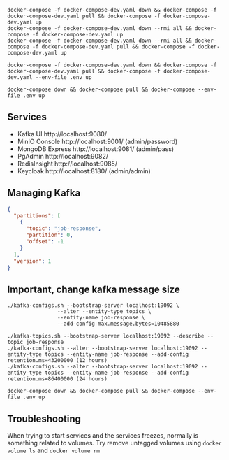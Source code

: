 ```shell
docker-compose -f docker-compose-dev.yaml down && docker-compose -f docker-compose-dev.yaml pull && docker-compose -f docker-compose-dev.yaml up
docker-compose -f docker-compose-dev.yaml down --rmi all && docker-compose -f docker-compose-dev.yaml up
docker-compose -f docker-compose-dev.yaml down --rmi all && docker-compose -f docker-compose-dev.yaml pull && docker-compose -f docker-compose-dev.yaml up
```

```shell
docker-compose -f docker-compose-dev.yaml down && docker-compose -f docker-compose-dev.yaml pull && docker-compose -f docker-compose-dev.yaml --env-file .env up
```

```shell
docker-compose down && docker-compose pull && docker-compose --env-file .env up
```

## Services
* Kafka UI http://localhost:9080/
* MinIO Console http://localhost:9001/ (admin/password)
* MongoDB Express http://localhost:9081/ (admin/pass)
* PgAdmin http://localhost:9082/
* RedisInsight http://localhost:9085/
* Keycloak http://localhost:8180/ (admin/admin)

## Managing Kafka
```json
{
  "partitions": [
    {
      "topic": "job-response",
      "partition": 0,
      "offset": -1
    }
  ],
  "version": 1
}
```

## Important, change kafka message size
```shell
./kafka-configs.sh --bootstrap-server localhost:19092 \
                --alter --entity-type topics \
                --entity-name job-response \
                --add-config max.message.bytes=10485880
```


```shell
./kafka-topics.sh --bootstrap-server localhost:19092 --describe --topic job-response
./kafka-configs.sh --alter --bootstrap-server localhost:19092 --entity-type topics --entity-name job-response --add-config retention.ms=43200000 (12 hours)
./kafka-configs.sh --alter --bootstrap-server localhost:19092 --entity-type topics --entity-name job-response --add-config retention.ms=86400000 (24 hours)
```

```shell
docker-compose down && docker-compose pull && docker-compose --env-file .env up
```

## Troubleshooting
When trying to start services and the services freezes, normally is something related to volumes. Try remove untagged volumes using `docker volume ls` and `docker volume rm`